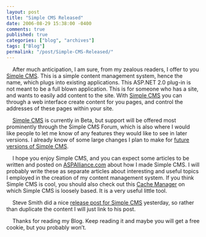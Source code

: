 ```yaml
---
layout: post
title: "Simple CMS Released"
date: 2006-08-29 15:38:00 -0400
comments: true
published: true
categories: ["blog", "archives"]
tags: ["Blog"]
permalink: "/post/Simple-CMS-Released/"
---
```

<!-- more -->



<p>&nbsp; &nbsp; After much anticipation, I am sure, from my zealous readers, I offer to you <a href="http://aspalliance.com/simplecms/default.aspx">Simple CMS</a>. This is a simple content management system, hence the name, which plugs into existing applications. This ASP.NET 2.0 plug-in is not meant to be a full blown application. This is for someone who has a site, and wants to easily add content to the site. With <a href="http://aspalliance.com/simplecms/default.aspx">Simple CMS</a> you can through a web interface create content for you pages, and control the addresses of these pages within your site.</p>
<p>&nbsp;&nbsp;&nbsp; <a href="http://aspalliance.com/simplecms/default.aspx">Simple CMS</a> is currently in Beta, but support will be offered most prominently through the Simple CMS Forum, which is also where I would like people to let me know of any features they would like to see in later versions. I already know of some large changes I plan to make for&nbsp;<a href="http://aspalliance.com/simplecms/FutureVersions.aspx">future versions of Simple CMS</a>.</p>
<p>&nbsp;&nbsp;&nbsp; I hope you enjoy Simple CMS, and you can expect some articles to be written and posted on <a href="http://aspalliance.com/">ASPAlliance.com</a> about how I made Simple CMS. I will probably write these as separate articles about interesting and useful topics I employed in the creation of my content management system. If you think Simple CMS is cool, you should also check out this <a href="http://aspalliance.com/cachemanager">Cache Manager</a> on which Simple CMS is loosely based. It is a very useful little tool.</p>
<p>&nbsp;&nbsp;&nbsp; Steve Smith did a nice <a href="http://aspadvice.com/blogs/ssmith/archive/2006/08/28/Free-.NET-CMS-Plugin-ASPAlliance.SimpleCMS-Launched.aspx">release post for Simple CMS</a> yesterday, so rather than duplicate the content I will just link to his post.</p>
<p>&nbsp;&nbsp;&nbsp; Thanks for reading my Blog. Keep reading it and maybe you will get a free cookie, but you probably won&rsquo;t.</p>
